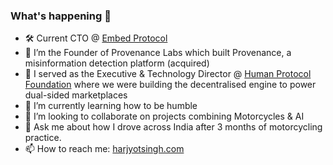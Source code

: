 ###  What's happening 👋
- 🛠 Current CTO @ [Embed Protocol](https://embed.xyz)
- 🔭 I’m the Founder of Provenance Labs which built Provenance, a misinformation detection platform (acquired)
- 🧠 I served as the Executive & Technology Director @ [Human Protocol Foundation](https://humanprotocol.org) where we were building the decentralised engine to power dual-sided marketplaces
- 🌱 I’m currently learning how to be humble
- 👯 I’m looking to collaborate on projects combining Motorcycles & AI
- 💬 Ask me about how I drove across India after 3 months of motorcycling practice.
- 📫 How to reach me: [harjyotsingh.com](https://harjyotsingh.com)
